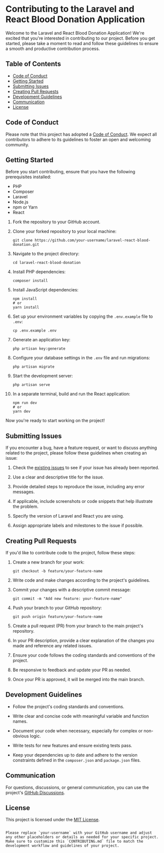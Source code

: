 # Contributing to the Laravel and React Blood Donation Application

Welcome to the Laravel and React Blood Donation Application! We're excited that you're interested in contributing to our project. Before you get started, please take a moment to read and follow these guidelines to ensure a smooth and productive contribution process.

## Table of Contents

   - [Code of Conduct](#code-of-conduct)
   - [Getting Started](#getting-started)
   - [Submitting Issues](#submitting-issues)
   - [Creating Pull Requests](#creating-pull-requests)
   - [Development Guidelines](#development-guidelines)
   - [Communication](#communication)
   - [License](#license)

## Code of Conduct

Please note that this project has adopted a [Code of Conduct](CODE_OF_CONDUCT.md). We expect all contributors to adhere to its guidelines to foster an open and welcoming community.

## Getting Started

Before you start contributing, ensure that you have the following prerequisites installed:

- PHP
- Composer
- Laravel
- Node.js
- npm or Yarn
- React

1. Fork the repository to your GitHub account.

2. Clone your forked repository to your local machine:

   ```shell
   git clone https://github.com/your-username/laravel-react-blood-donation.git
   ```

3. Navigate to the project directory:

   ```shell
   cd laravel-react-blood-donation
   ```

4. Install PHP dependencies:

   ```shell
   composer install
   ```

5. Install JavaScript dependencies:

   ```shell
   npm install
   # or
   yarn install
   ```

6. Set up your environment variables by copying the `.env.example` file to `.env`:

   ```shell
   cp .env.example .env
   ```

7. Generate an application key:

   ```shell
   php artisan key:generate
   ```

8. Configure your database settings in the `.env` file and run migrations:

   ```shell
   php artisan migrate
   ```

9. Start the development server:

   ```shell
   php artisan serve
   ```

10. In a separate terminal, build and run the React application:

    ```shell
    npm run dev
    # or
    yarn dev
    ```

Now you're ready to start working on the project!

## Submitting Issues

If you encounter a bug, have a feature request, or want to discuss anything related to the project, please follow these guidelines when creating an issue:

1. Check the [existing issues](https://github.com/your-username/laravel-react-blood-donation/issues) to see if your issue has already been reported.

2. Use a clear and descriptive title for the issue.

3. Provide detailed steps to reproduce the issue, including any error messages.

4. If applicable, include screenshots or code snippets that help illustrate the problem.

5. Specify the version of Laravel and React you are using.

6. Assign appropriate labels and milestones to the issue if possible.

## Creating Pull Requests

If you'd like to contribute code to the project, follow these steps:

1. Create a new branch for your work:

   ```shell
   git checkout -b feature/your-feature-name
   ```

2. Write code and make changes according to the project's guidelines.

3. Commit your changes with a descriptive commit message:

   ```shell
   git commit -m "Add new feature: your-feature-name"
   ```

4. Push your branch to your GitHub repository:

   ```shell
   git push origin feature/your-feature-name
   ```

5. Create a pull request (PR) from your branch to the main project's repository.

6. In your PR description, provide a clear explanation of the changes you made and reference any related issues.

7. Ensure your code follows the coding standards and conventions of the project.

8. Be responsive to feedback and update your PR as needed.

9. Once your PR is approved, it will be merged into the main branch.

## Development Guidelines

- Follow the project's coding standards and conventions.

- Write clear and concise code with meaningful variable and function names.

- Document your code when necessary, especially for complex or non-obvious logic.

- Write tests for new features and ensure existing tests pass.

- Keep your dependencies up to date and adhere to the version constraints defined in the `composer.json` and `package.json` files.

## Communication

For questions, discussions, or general communication, you can use the project's [GitHub Discussions](https://github.com/your-username/laravel-react-blood-donation/discussions).

## License

This project is licensed under the [MIT License](LICENSE).
```

Please replace `your-username` with your GitHub username and adjust any other placeholders or details as needed for your specific project. Make sure to customize this `CONTRIBUTING.md` file to match the development workflow and guidelines of your project.